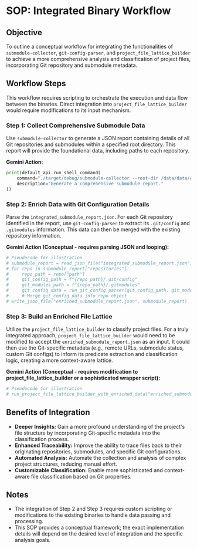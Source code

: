 # SOP: Integrated Binary Workflow

## Objective

To outline a conceptual workflow for integrating the functionalities of `submodule-collector`, `git-config-parser`, and `project_file_lattice_builder` to achieve a more comprehensive analysis and classification of project files, incorporating Git repository and submodule metadata.

## Workflow Steps

This workflow requires scripting to orchestrate the execution and data flow between the binaries. Direct integration into `project_file_lattice_builder` would require modifications to its input mechanism.

### Step 1: Collect Comprehensive Submodule Data

Use `submodule-collector` to generate a JSON report containing details of all Git repositories and submodules within a specified root directory. This report will provide the foundational data, including paths to each repository.

**Gemini Action:**
```python
print(default_api.run_shell_command(
    command="./target/debug/submodule-collector --root-dir /data/data/com.termux.nix/files/home/pick-up-nix/source/github/meta-introspector/submodules --output-file /data/data/com.termux.nix/files/home/pick-up-nix/source/github/meta-introspector/submodules/integrated_submodule_report.json",
    description="Generate a comprehensive submodule report."
))
```

### Step 2: Enrich Data with Git Configuration Details

Parse the `integrated_submodule_report.json`. For each Git repository identified in the report, use `git-config-parser` to extract its `.git/config` and `.gitmodules` information. This data can then be merged with the existing repository information.

**Gemini Action (Conceptual - requires parsing JSON and looping):**
```python
# Pseudocode for illustration
# submodule_report = read_json_file("integrated_submodule_report.json")
# for repo in submodule_report["repositories"]:
#     repo_path = repo["path"]
#     git_config_path = f"{repo_path}/.git/config"
#     git_modules_path = f"{repo_path}/.gitmodules"
#     git_config_data = run_git_config_parser(git_config_path, git_modules_path)
#     # Merge git_config_data into repo object
# write_json_file("enriched_submodule_report.json", submodule_report)
```

### Step 3: Build an Enriched File Lattice

Utilize the `project_file_lattice_builder` to classify project files. For a truly integrated approach, `project_file_lattice_builder` would need to be modified to accept the `enriched_submodule_report.json` as an input. It could then use the Git-specific metadata (e.g., remote URLs, submodule status, custom Git configs) to inform its predicate extraction and classification logic, creating a more context-aware lattice.

**Gemini Action (Conceptual - requires modification to project_file_lattice_builder or a sophisticated wrapper script):**
```python
# Pseudocode for illustration
# run_project_file_lattice_builder_with_enriched_data("enriched_submodule_report.json")
```

## Benefits of Integration

*   **Deeper Insights:** Gain a more profound understanding of the project's file structure by incorporating Git-specific metadata into the classification process.
*   **Enhanced Traceability:** Improve the ability to trace files back to their originating repositories, submodules, and specific Git configurations.
*   **Automated Analysis:** Automate the collection and analysis of complex project structures, reducing manual effort.
*   **Customizable Classification:** Enable more sophisticated and context-aware file classification based on Git properties.

## Notes

*   The integration of Step 2 and Step 3 requires custom scripting or modifications to the existing binaries to handle data passing and processing.
*   This SOP provides a conceptual framework; the exact implementation details will depend on the desired level of integration and the specific analysis goals.
